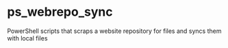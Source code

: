 # ps_webrepo_sync
PowerShell scripts that scraps a website repository for files and syncs them with local files
